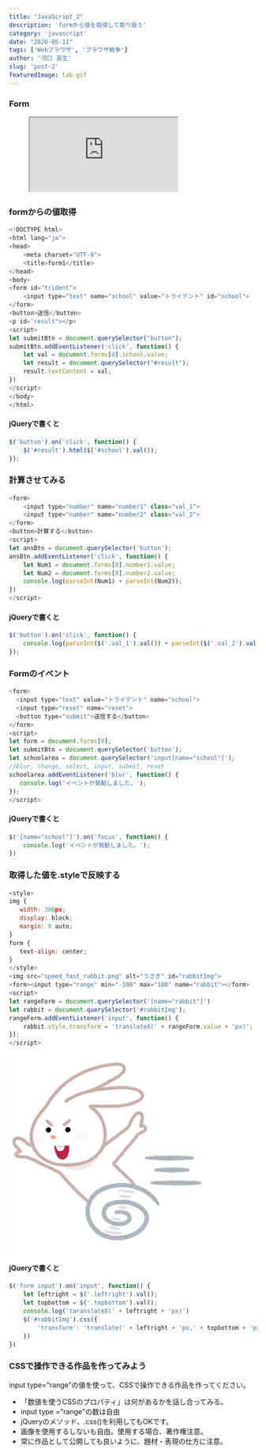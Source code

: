 ```yaml
---
title: "JavaScript_2"
description: 'formから値を取得して取り扱う'
category: 'javascript'
date: "2020-05-11"
tags: ['Webブラウザ', 'ブラウザ戦争']
author: '河口 英生'
slug: 'post-2'
featuredImage: tab.gif
---
```

<h3 class="title is-5" >Form</h3>
<figure class="is-fullwidth slide">
  <iframe src="https://drive.google.com/file/d/1O6E4NO2gVYbaW1okOD_AmvG8nhzeeM9z/preview"></iframe>
</figure>

<h3 class="title is-5" >formからの値取得</h3>

```javascript
<!DOCTYPE html>
<html lang="ja">
<head>
    <meta charset="UTF-8">
    <title>form1</title>
</head>
<body>
<form id="trident">
    <input type="text" name="school" value="トライデント" id="school">
</form>
<button>送信</button>
<p id="result"></p>
<script>
let submitBtn = document.querySelector("button");
submitBtn.addEventListener('click', function() {
    let val = document.forms[0].school.value;
    let result = document.querySelector("#result");
    result.textContent = val;
})
</script>
</body>
</html>
```

<h4 class="title is-6" >jQueryで書くと</h4>

```javascript
$('button').on('click', function() {
    $('#result').html($('#school').val());
});
```

<h3 class="title is-5" >計算させてみる</h3>

```javascript
<form>
    <input type="number" name="number1" class="val_1">
    <input type="number" name="number2" class="val_2">
</form>
<button>計算する</button>
<script>
let ansBtn = document.querySelector('button');
ansBtn.addEventListener('click', function() {
    let Num1 = document.forms[0].number1.value;
    let Num2 = document.forms[0].number2.value;
    console.log(parseInt(Num1) + parseInt(Num2));
})
</script>
```
<h4 class="title is-6" >jQueryで書くと</h4>

```javascript
$('button').on('click', function() {
    console.log(parseInt($('.val_1').val()) + parseInt($('.val_2').val()))
});
```

<h3 class="title is-5" >Formのイベント</h3>

```javascript
<form>
  <input type="text" value="トライデント" name="school">
  <input type="reset" name="reset">
  <button type="submit">送信する</button>
</form>
<script>
let form = document.forms[0];
let submitBtn = document.querySelector('button');
let schoolarea = document.querySelector('input[name="school"]');
//blur, change, select, input, submit, reset
schoolarea.addEventListener('blur', function() {
   console.log('イベントが発動しました。');
});
</script>
```

<h4 class="title is-6" >jQueryで書くと</h4>

```javascript
$('[name="school"]').on('focus', function() {
    console.log('イベントが発動しました。');
})
```
<h3 class="title is-5" >取得した値を.styleで反映する</h3>

```javascript
<style>
img {
   width: 300px;
   display: block;
   margin: 0 auto;
}
form {
   text-align: center;
}
</style>
<img src="speed_fast_rabbit.png" alt="うさぎ" id="rabbitImg">
<form><input type="range" min="-100" max="100" name="rabbit"></form>
<script>
let rangeForm = document.querySelector('[name="rabbit"]')
let rabbit = document.querySelector('#rabbitImg');
rangeForm.addEventListener('input', function() {
    rabbit.style.transform = 'translateX(' + rangeForm.value + 'px)';
});
</script>
```
![うさぎ](../../images/speed_fast_rabbit.png)

<h4 class="title is-6" >jQueryで書くと</h4>

```javascript
$('form input').on('input', function() {
    let leftright = $('.leftright').val();
    let topbottom = $('.topbottom').val();
    console.log('taranslateX(' + leftright + 'px)')
    $('#rabbitImg').css({
        'transform': 'translate(' + leftright + 'px,' + topbottom + 'px)',
    })
})
```

<h3 class="title is-5" >CSSで操作できる作品を作ってみよう</h3>

input type="range"の値を使って、CSSで操作できる作品を作ってください。

+ 「数値を使うCSSのプロパティ」は何があるかを話し合ってみる。
+ input type ="range"の数は自由
+ jQueryのメソッド、.css()を利用してもOKです。
+ 画像を使用するしないも自由。使用する場合、著作権注意。
+ 常に作品として公開しても良いように、題材・表現の仕方に注意。
